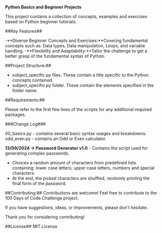 **Python Basics and Beginner Projects**

This project contains a collection of concepts, examples and exercises based on Python beginner tutorials.

##Key Features##

-**Diverse Beginner Concepts and Exercises:**Covering fundamental concepts such as: Data types, Data manipulation, Loops, and variable handling. 
-**Flexibility and Adaptability:**Tailor the challenge to get a better grasp of the fundamental syntax of Python.

##Project Structure:##

- subject_specific.py files. These contain a title specific to the Python concepts contained.
- subject_specific.py folder. These contain the elements specified in the folder name.


##Requirements:##

Please refer to the first few lines of the scripts for any additional required packages.

###Change Log###

00_basics.py - contains several basic syntax usages and breakdowns.
odd_even.py - contains an Odd or Even calculator.

**13/09/2024 → Password Generator v1.0** - Contains the script used for generating complex passwords.
- Choices a random amount of characters from predefined lists containing: lower case letters, upper case letters, numbers and special characters.
- At the end, the picked characters are shuffled, randomly printing the final form of the password.

##Contributing:##
Contributions are welcome! Feel free to contribute to the 100 Days of Code Challenge project.

If you have suggestions, ideas, or improvements, please don't hesitate.

Thank you for considering contributing!

##License##
MIT License
